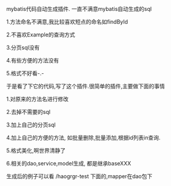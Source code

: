 mybatis代码自动生成插件.
一直不满意mybatis自动生成的sql

1.方法命名不满意,我比较喜欢短点的命名如findById

2.不喜欢Example的查询方式

3.分页sql没有

4.有些方便的方法没有

5.格式不好看-.-

于是看了下它的代码,写了这个插件.很简单的插件,主要做下面的事情

1.对原来的方法名进行修改

2.去掉不需要的sql

3.加上自己的分页sql

4.加上自己的方便的方法, 如批量删除,批量添加,根据id列表in查询.

5.格式美化,啊世界清静了

6.相关的dao,service,model生成, 都是继承baseXXX

生成后的例子可以看 /haogrgr-test 下面的,mapper在dao包下
